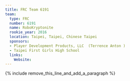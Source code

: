```yaml
---
title: FRC Team 6191
team:
  type: FRC
  number: 6191
  name: RoboKryptonite
  rookie_year: 2016
  location: Taipei, Taipei, Chinese Taipei
  sponsors:
  - Player Development Products, LLC  (Terrence Anton )
  - Taipei First Girls High School
  links:
    Website:
---
```


{% include remove_this_line_and_add_a_paragraph %}